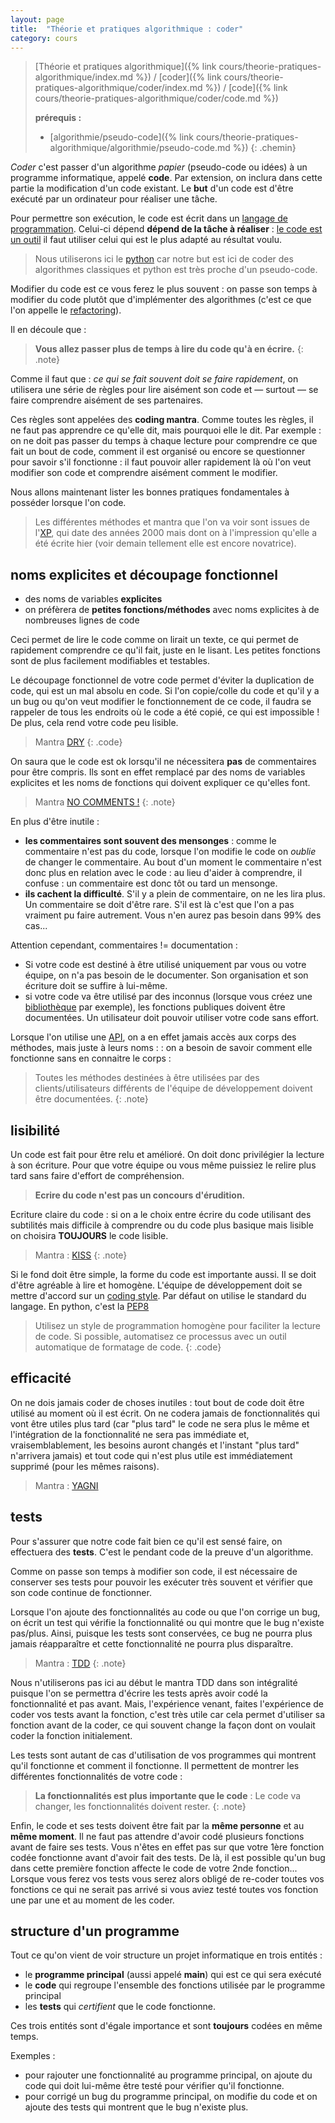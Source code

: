 ```yaml
---
layout: page
title:  "Théorie et pratiques algorithmique : coder"
category: cours
---
```


> [Théorie et pratiques algorithmique]({% link cours/theorie-pratiques-algorithmique/index.md %}) / [coder]({% link cours/theorie-pratiques-algorithmique/coder/index.md %}) / [code]({% link cours/theorie-pratiques-algorithmique/coder/code.md %})
>
> **prérequis :**
>
>* [algorithmie/pseudo-code]({% link cours/theorie-pratiques-algorithmique/algorithmie/pseudo-code.md %})
{: .chemin}

*Coder* c'est passer d'un algorithme *papier* (pseudo-code ou idées) à un programme informatique, appelé **code**. Par extension, on inclura dans cette partie la modification d'un code existant. Le **but** d'un code est d'être exécuté par un ordinateur pour réaliser une tâche.

Pour permettre son exécution, le code est écrit dans un [langage de programmation](https://fr.wikipedia.org/wiki/Langage_de_programmation). Celui-ci dépend **dépend de la tâche à réaliser** : [le code est un outil](https://www.jesuisundev.com/la-religion-chez-les-developpeureuses-informatiques/) il faut utiliser celui qui est le plus adapté au résultat voulu.

> Nous utiliserons ici le [python](https://www.python.org/) car notre but est ici de coder des algorithmes classiques et python est très proche d'un pseudo-code.

Modifier du code est ce vous ferez le plus souvent : on passe son temps à modifier du code plutôt que d'implémenter des algorithmes (c'est ce que l'on appelle le [refactoring](https://fr.wikipedia.org/wiki/R%C3%A9usinage_de_code)).

Il en découle que :

> **Vous allez passer plus de temps à lire du code qu'à en écrire.**
{: .note}

Comme il faut que : *ce qui se fait souvent doit se faire rapidement*, on utilisera une série de règles pour lire aisément son code et — surtout — se faire comprendre aisément de ses partenaires.

Ces règles sont appelées des **coding mantra**. Comme toutes les règles, il ne faut pas apprendre ce qu'elle dit, mais pourquoi elle le dit. Par exemple : on ne doit pas passer du temps à chaque lecture pour comprendre ce que fait un bout de code, comment il est organisé ou encore se questionner pour savoir s'il fonctionne : il faut pouvoir aller rapidement là où l'on veut modifier son code et comprendre aisément comment le modifier.

Nous allons maintenant lister les bonnes pratiques fondamentales à posséder lorsque l'on code.

> Les différentes méthodes et mantra que l'on va voir sont issues de l'[XP](https://fr.wikipedia.org/wiki/Extreme_programming), qui date des années 2000 mais dont on à l'impression qu'elle a été écrite hier (voir demain tellement elle est encore novatrice).

## noms explicites et découpage fonctionnel

* des noms de variables **explicites**
* on préfèrera de **petites fonctions/méthodes** avec noms explicites à de nombreuses lignes de code

Ceci permet de lire le code comme on lirait un texte, ce qui permet de rapidement comprendre ce qu'il fait, juste en le lisant. Les petites fonctions sont de plus facilement modifiables et testables.

Le découpage fonctionnel de votre code permet d'éviter la duplication de code, qui est un mal absolu en code. Si l'on copie/colle du code et qu'il y a un bug ou qu'on veut modifier le fonctionnement de ce code, il faudra se rappeler de tous les endroits où le code a été copié, ce qui est impossible ! De plus, cela rend votre code peu lisible.

> Mantra [DRY](https://fr.wikipedia.org/wiki/Ne_vous_r%C3%A9p%C3%A9tez_pas)
{: .code}

On saura que le code est ok lorsqu'il ne nécessitera **pas** de commentaires pour être compris. Ils sont en effet remplacé par des noms de variables explicites et les noms de fonctions qui doivent expliquer ce qu'elles font.

> Mantra [NO COMMENTS !](https://www.developpez.com/actu/150066/Programmation-quand-faut-il-commenter-son-code-Google-s-invite-dans-le-debat-et-montre-que-les-commentaires-peuvent-tres-souvent-etre-evites/)
{: .note}

En plus d'être inutile :

* **les commentaires sont souvent des mensonges** : comme le commentaire n'est pas du code, lorsque l'on modifie le code on *oublie* de changer le commentaire. Au bout d'un moment le commentaire n'est donc plus en relation avec le code : au lieu d'aider à comprendre, il confuse : un commentaire est donc tôt ou tard un mensonge.
* **ils cachent la difficulté**. S'il y a plein de commentaire, on ne les lira plus. Un commentaire se doit d'être rare. S'il est là c'est que l'on a pas vraiment pu faire autrement. Vous n'en aurez pas besoin dans 99% des cas...

Attention cependant, commentaires != documentation :

* Si votre code est destiné à être utilisé uniquement par vous ou votre équipe, on n'a pas besoin de le documenter. Son organisation et son écriture doit se suffire à lui-même.
* si votre code va être utilisé par des inconnus (lorsque vous créez une [bibliothèque](https://fr.wikipedia.org/wiki/Biblioth%C3%A8que_logicielle) par exemple), les fonctions publiques doivent être documentées. Un utilisateur doit pouvoir utiliser votre code sans effort.

Lorsque l'on utilise une [API](https://fr.wikipedia.org/wiki/Interface_de_programmation), on a en effet jamais accès aux corps des méthodes, mais juste à leurs noms : : on a besoin de savoir comment elle fonctionne sans en connaitre le corps :

> Toutes les méthodes destinées à être utilisées par des clients/utilisateurs différents de l'équipe de développement doivent être documentées.
{: .note}

## lisibilité

Un code est fait pour être relu et amélioré. On doit donc privilégier la lecture à son écriture. Pour que votre équipe ou vous même puissiez le relire plus tard sans faire d'effort de compréhension.

>**Ecrire du code n'est pas un concours d'érudition.**

Ecriture claire du code : si on a le choix entre écrire du code utilisant des subtilités mais difficile à comprendre ou du code plus basique mais lisible on choisira **TOUJOURS** le code lisible.

> Mantra : [KISS](https://fr.wikipedia.org/wiki/Principe_KISS)
{: .note}

Si le fond doit être simple, la forme du code est importante aussi. Il se doit d'être agréable à lire et homogène. L'équipe de développement doit se mettre d'accord sur un [coding style](https://fr.wikipedia.org/wiki/Style_de_programmation). Par défaut on utilise le standard du langage. En python, c'est la  [PEP8](https://www.python.org/dev/peps/pep-0008/)

> Utilisez un style de programmation homogène pour faciliter la lecture de code. Si possible, automatisez ce processus avec un outil automatique de formatage de code.
{: .code}

## efficacité

On ne dois jamais coder de choses inutiles : tout bout de code doit être utilisé au moment où il est écrit. On ne codera jamais de fonctionnalités qui vont être utiles plus tard (car "plus tard" le code ne sera plus le même et l'intégration de la fonctionnalité ne sera pas immédiate et, vraisemblablement, les besoins auront changés et l'instant "plus tard" n'arrivera jamais) et tout code qui n'est plus utile est immédiatement supprimé (pour les mêmes raisons).

> Mantra : [YAGNI](https://fr.wikipedia.org/wiki/YAGNI)

## tests

Pour s'assurer que notre code fait bien ce qu'il est sensé faire, on effectuera des **tests**. C'est le pendant code de la preuve d'un algorithme.

Comme on passe son temps à modifier son code, il est nécessaire de conserver ses tests pour pouvoir les exécuter très souvent et vérifier que son code continue de fonctionner.

Lorsque l'on ajoute des fonctionnalités au code ou que l'on corrige un bug, on écrit un test qui vérifie la fonctionnalité ou qui montre que le bug n'existe pas/plus. Ainsi, puisque les tests sont conservées, ce bug ne pourra plus jamais réapparaître et cette fonctionnalité ne pourra plus disparaître.

> Mantra : [TDD](https://artificials.ch/test-driven-development-mantra/)
{: .note}

Nous n'utiliserons pas ici au début le mantra TDD dans son intégralité puisque l'on se permettra d'écrire les tests après avoir codé la fonctionnalité et pas avant. Mais, l'expérience venant, faites l'expérience de coder vos tests avant la fonction, c'est très utile car cela permet d'utiliser sa fonction avant de la coder, ce qui souvent change la façon dont on voulait coder la fonction initialement.

Les tests sont autant de cas d'utilisation de vos programmes qui montrent qu'il fonctionne et comment il fonctionne. Il permettent de montrer les différentes fonctionnalités de votre code :

> **La fonctionnalités est plus importante que le code** : Le code va changer, les fonctionnalités doivent rester.
{: .note}

Enfin, le code et ses tests doivent être fait par la **même personne** et au **même moment**. Il ne faut pas attendre d'avoir codé plusieurs fonctions avant de faire ses tests. Vous n'êtes en effet pas sur que votre 1ère fonction codée fonctionne avant d'avoir fait des tests. De là, il est possible qu'un bug dans cette première fonction affecte le code de votre 2nde fonction... Lorsque vous ferez vos tests vous serez alors obligé de re-coder toutes vos fonctions ce qui ne serait pas arrivé si vous aviez testé toutes vos fonction une par une et au moment de les coder.

## structure d'un programme

Tout ce qu'on vient de voir structure un projet informatique en trois entités : 

* le **programme principal** (aussi appelé **main**) qui est ce qui sera exécuté
* le **code** qui regroupe l'ensemble des fonctions utilisée par le programme principal
* les **tests** qui *certifient* que le code fonctionne.

Ces trois entités sont d'égale importance et sont **toujours** codées en même temps.

Exemples :

* pour rajouter une fonctionnalité au programme principal, on ajoute du code qui doit lui-même être testé pour vérifier qu'il fonctionne.
* pour corrigé un bug du programme principal, on modifie du code et on ajoute des tests qui montrent que le bug n'existe plus.
